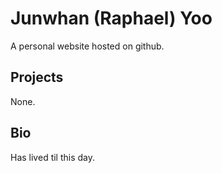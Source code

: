 # Junwhan (Raphael) Yoo

A personal website hosted on github.

## Projects

None.

## Bio

Has lived til this day.

